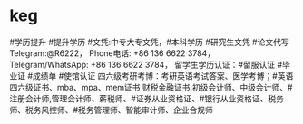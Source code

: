 # keg
#学历提升 #提升学历 #文凭:中专大专文凭，#本科学历 #研究生文凭 #论文代写 Telegram:@R6222， Phone电话: +86 136 6622 3784， Telegram/WhatsApp: +86 136 6622 3784， 留学生学历认证：#留服认证 #毕业证 #成绩单 #使馆认证  四六级考研考博：考研英语考试答案、医学考博；#英语四六级证书、mba、mpa、mem证书  财税金融证书:初级会计师、中级会计师、#注册会计师,管理会计师、薪税师、#证券从业资格证、#银行从业资格证、税务师、税务风控师、#税务管理师、智能审计师、企业合规师
